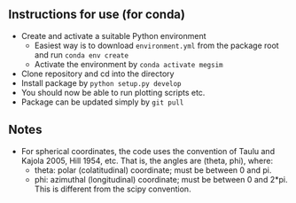 ## Instructions for use (for conda)

- Create and activate a suitable Python environment
    - Easiest way is to download `environment.yml` from the package root and run `conda env create`
    - Activate the environment by `conda activate megsim`
- Clone repository and cd into the directory
- Install package by `python setup.py develop`
- You should now be able to run plotting scripts etc.
- Package can be updated simply by `git pull`

## Notes

- For spherical coordinates, the code uses the convention of Taulu and Kajola 2005, Hill 1954, etc. That is, the angles are (theta, phi), where:  
    - theta: polar (colatitudinal) coordinate; must be between 0 and pi.  
    - phi: azimuthal (longitudinal) coordinate; must be between 0 and 2*pi.  
    This is different from the scipy convention.
